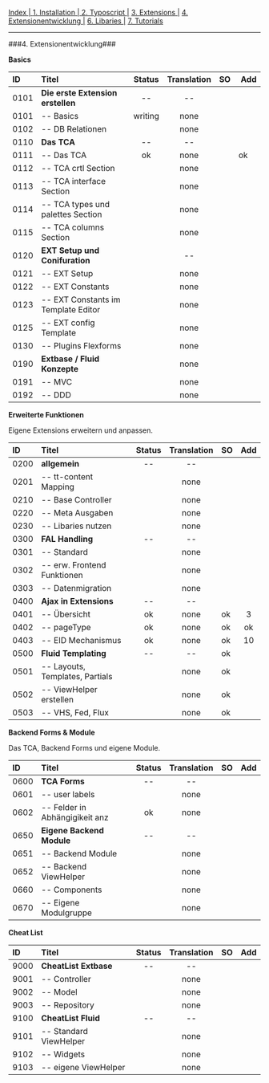 [Index   | ](README.md)  [1. Installation   | ](1-installation.md)  [2. Typoscript   |](2-typoscript.md)   [3. Extensions  |](3-extensions.md)  [4. Extensionentwicklung  |](4-extensionentwicklung.md)  [6. Libaries  |](6-libaries.md)  [7. Tutorials](7-tutorials.md) 
***

###4. Extensionentwicklung###

**Basics**

| ID   | Titel                               | Status       | Translation | SO | Add |
| :--- | :---------------------------------- | :----------: | :---------: |:-- |:--- |
| 0101 | **Die erste Extension erstellen**   | --           | --          |    |     |
| 0101 | -- Basics                           | writing      | none        |    |     | 
| 0102 | -- DB Relationen                    |              | none        |    |     |
| 0110 | **Das TCA**                         | --           | --          |    |     | 
| 0111 | -- Das TCA                          | ok           | none        |    | ok  | 
| 0112 | -- TCA crtl Section                 |              | none        |    |     |
| 0113 | -- TCA interface Section            |              | none        |    |     | 
| 0114 | -- TCA types und palettes Section   |              | none        |    |     | 
| 0115 | -- TCA columns Section              |              | none        |    |     | 
| 0120 | **EXT Setup und Conifuration**      |              | --          |    |     | 
| 0121 | -- EXT Setup                        |              | none        |    |     |
| 0122 | -- EXT Constants                    |              | none        |    |     |
| 0123 | -- EXT Constants im Template Editor |              | none        |    |     |
| 0125 | -- EXT config Template              |              | none        |    |     |
| 0130 | -- Plugins Flexforms                |              | none        |    |     |
| 0190 | **Extbase / Fluid Konzepte**        |              | none        |    |     |
| 0191 | -- MVC                              |              | none        |    |     |
| 0192 | -- DDD                              |              | none        |    |     |


**Erweiterte Funktionen**

Eigene Extensions erweitern und anpassen.

| ID   | Titel                          | Status       | Translation | SO | Add |
| :--- | :----------------------------- | :----------: | :---------: |:-- |:---:|
| 0200 | **allgemein**                  | --           | --          |    |     |
| 0201 | -- tt-content Mapping          |              | none        |    |     |
| 0210 | -- Base Controller             |              | none        |    |     |
| 0220 | -- Meta Ausgaben               |              | none        |    |     |
| 0230 | -- Libaries nutzen             |              | none        |    |     |
| 0300 | **FAL Handling**               | --           | --          |    |     |
| 0301 | -- Standard                    |              | none        |    |     |
| 0302 | -- erw. Frontend Funktionen    |              | none        |    |     |
| 0303 | -- Datenmigration              |              | none        |    |     |
| 0400 | **Ajax in Extensions**         | --           | --          |    |     |
| 0401 | -- Übersicht                   | ok           | none        | ok | 3   |
| 0402 | -- pageType                    | ok           | none        | ok | ok  |
| 0403 | -- EID Mechanismus             | ok           | none        | ok | 10  |
| 0500 | **Fluid Templating**           | --           | --          | ok |     |
| 0501 | -- Layouts, Templates, Partials|              | none        | ok |     |
| 0502 | -- ViewHelper erstellen        |              | none        | ok |     |
| 0503 | -- VHS, Fed, Flux              |              | none        | ok |     |

**Backend Forms & Module**

Das TCA, Backend Forms und eigene Module.

| ID   | Titel                          | Status       | Translation | SO | Add |
| :--- | :----------------------------- | :----------: | :---------: |:-- |:--- |
| 0600 | **TCA Forms**                  | --           | --          |    |     |
| 0601 | -- user labels                 |              | none        |    |     |
| 0602 | -- Felder in Abhängigikeit anz | ok           | none        |    |     |
| 0650 | **Eigene Backend Module**      | --           | --          |    |     |
| 0651 | -- Backend Module              |              | none        |    |     |
| 0652 | -- Backend ViewHelper          |              | none        |    |     |
| 0660 | -- Components                  |              | none        |    |     |
| 0670 | -- Eigene Modulgruppe          |              | none        |    |     |

**Cheat List**

| ID   | Titel                          | Status       | Translation | SO | Add |
| :--- | :----------------------------- | :----------: | :---------: |:-- |:--- |
| 9000 | **CheatList Extbase**          | --           | --          |    |     |
| 9001 | -- Controller                  |              | none        |    |     |
| 9002 | -- Model                       |              | none        |    |     |
| 9003 | -- Repository                  |              | none        |    |     |
| 9100 | **CheatList Fluid**            | --           | --          |    |     |
| 9101 | -- Standard ViewHelper         |              | none        |   |     |
| 9102 | -- Widgets                     |              | none        |    |     |
| 9103 | -- eigene ViewHelper           |              | none        |    |     |
